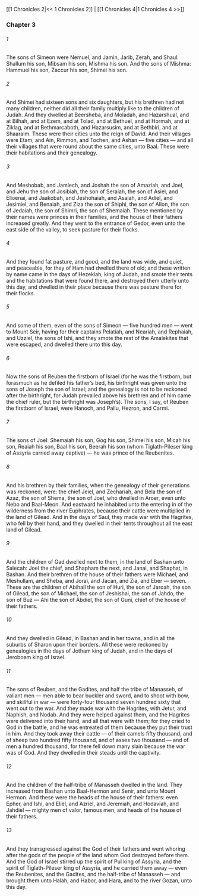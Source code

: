 [[1 Chronicles 2|<< 1 Chronicles 2]]  |  [[1 Chronicles 4|1 Chronicles 4 >>]]

### Chapter 3
###### 1
The sons of Simeon were Nemuel, and Jamin, Jarib, Zerah, and Shaul: Shallum his son, Mibsam his son, Mishma his son. And the sons of Mishma: Hammuel his son, Zaccur his son, Shimei his son.

###### 2
And Shimei had sixteen sons and six daughters, but his brethren had not many children, neither did all their family multiply like to the children of Judah. And they dwelled at Beersheba, and Moladah, and Hazarshual, and at Bilhah, and at Ezem, and at Tolad, and at Bethuel, and at Hormah, and at Ziklag, and at Bethmarcaboth, and Hazarsusim, and at Bethbiri, and at Shaaraim. These were their cities unto the reign of David. And their villages were Etam, and Ain, Rimmon, and Tochen, and Ashan — five cities — and all their villages that were round about the same cities, unto Baal. These were their habitations and their genealogy.

###### 3
And Meshobab, and Jamlech, and Joshah the son of Amaziah, and Joel, and Jehu the son of Josibiah, the son of Seraiah, the son of Asiel, and Elioenai, and Jaakobah, and Jeshohaiah, and Asaiah, and Adiel, and Jesimiel, and Benaiah, and Ziza the son of Shiphi, the son of Allon, the son of Jedaiah, the son of Shimri, the son of Shemaiah. These mentioned by their names were princes in their families, and the house of their fathers increased greatly. And they went to the entrance of Gedor, even unto the east side of the valley, to seek pasture for their flocks.

###### 4
And they found fat pasture, and good, and the land was wide, and quiet, and peaceable, for they of Ham had dwelled there of old; and these written by name came in the days of Hezekiah, king of Judah, and smote their tents and the habitations that were found there, and destroyed them utterly unto this day, and dwelled in their place because there was pasture there for their flocks.

###### 5
And some of them, even of the sons of Simeon — five hundred men — went to Mount Seir, having for their captains Pelatiah, and Neariah, and Rephaiah, and Uzziel, the sons of Ishi, and they smote the rest of the Amalekites that were escaped, and dwelled there unto this day.

###### 6
Now the sons of Reuben the firstborn of Israel (for he was the firstborn, but forasmuch as he defiled his father’s bed, his birthright was given unto the sons of Joseph the son of Israel; and the genealogy is not to be reckoned after the birthright, for Judah prevailed above his brethren and of him came the chief ruler, but the birthright was Joseph’s). The sons, I say, of Reuben the firstborn of Israel, were Hanoch, and Pallu, Hezron, and Carmi.

###### 7
The sons of Joel: Shemaiah his son, Gog his son, Shimei his son, Micah his son, Reaiah his son, Baal his son, Beerah his son (whom Tiglath-Pileser king of Assyria carried away captive) — he was prince of the Reubenites.

###### 8
And his brethren by their families, when the genealogy of their generations was reckoned, were: the chief Jeiel, and Zechariah, and Bela the son of Azaz, the son of Shema, the son of Joel, who dwelled in Aroer, even unto Nebo and Baal-Meon. And eastward he inhabited unto the entering in of the wilderness from the river Euphrates, because their cattle were multiplied in the land of Gilead. And in the days of Saul, they made war with the Hagrites, who fell by their hand, and they dwelled in their tents throughout all the east land of Gilead.

###### 9
And the children of Gad dwelled next to them, in the land of Bashan unto Salecah: Joel the chief, and Shapham the next, and Janai, and Shaphat, in Bashan. And their brethren of the house of their fathers were Michael, and Meshullam, and Sheba, and Jorai, and Jacan, and Zia, and Eber — seven. These are the children of Abihail the son of Huri, the son of Jaroah, the son of Gilead, the son of Michael, the son of Jeshishai, the son of Jahdo, the son of Buz — Ahi the son of Abdiel, the son of Guni, chief of the house of their fathers.

###### 10
And they dwelled in Gilead, in Bashan and in her towns, and in all the suburbs of Sharon upon their borders. All these were reckoned by genealogies in the days of Jotham king of Judah, and in the days of Jeroboam king of Israel.

###### 11
The sons of Reuben, and the Gadites, and half the tribe of Manasseh, of valiant men — men able to bear buckler and sword, and to shoot with bow, and skillful in war — were forty-four thousand seven hundred sixty that went out to the war. And they made war with the Hagrites, with Jetur, and Naphish, and Nodab. And they were helped against them, and the Hagrites were delivered into their hand, and all that were with them; for they cried to God in the battle, and he was entreated of them because they put their trust in him. And they took away their cattle — of their camels fifty thousand, and of sheep two hundred fifty thousand, and of asses two thousand — and of men a hundred thousand, for there fell down many slain because the war was of God. And they dwelled in their steads until the captivity.

###### 12
And the children of the half-tribe of Manasseh dwelled in the land. They increased from Bashan unto Baal-Hermon and Senir, and unto Mount Hermon. And these were the heads of the house of their fathers: even Epher, and Ishi, and Eliel, and Azriel, and Jeremiah, and Hodaviah, and Jahdiel — mighty men of valor, famous men, and heads of the house of their fathers.

###### 13
And they transgressed against the God of their fathers and went whoring after the gods of the people of the land whom God destroyed before them. And the God of Israel stirred up the spirit of Pul king of Assyria, and the spirit of Tiglath-Pileser king of Assyria, and he carried them away — even the Reubenites, and the Gadites, and the half-tribe of Manasseh — and brought them unto Halah, and Habor, and Hara, and to the river Gozan, unto this day.